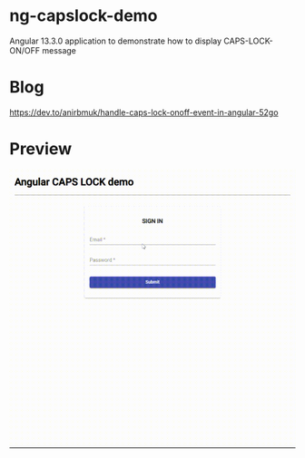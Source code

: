 # ng-capslock-demo  
Angular 13.3.0 application to demonstrate how to display CAPS-LOCK-ON/OFF message  

# Blog  
https://dev.to/anirbmuk/handle-caps-lock-onoff-event-in-angular-52go  

# Preview
![preview](img/preview.gif)   
